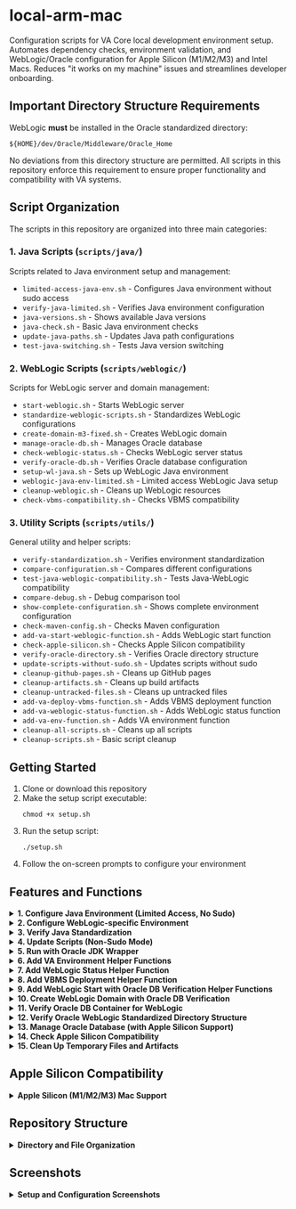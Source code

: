 # local-arm-mac

Configuration scripts for VA Core local development environment setup. Automates dependency checks, environment validation, and WebLogic/Oracle configuration for Apple Silicon (M1/M2/M3) and Intel Macs. Reduces "it works on my machine" issues and streamlines developer onboarding.

## Important Directory Structure Requirements

WebLogic **must** be installed in the Oracle standardized directory:

```
${HOME}/dev/Oracle/Middleware/Oracle_Home
```

No deviations from this directory structure are permitted. All scripts in this repository enforce this requirement to ensure proper functionality and compatibility with VA systems.

## Script Organization

The scripts in this repository are organized into three main categories:

### 1. Java Scripts (`scripts/java/`)

Scripts related to Java environment setup and management:

- `limited-access-java-env.sh` - Configures Java environment without sudo access
- `verify-java-limited.sh` - Verifies Java environment configuration
- `java-versions.sh` - Shows available Java versions
- `java-check.sh` - Basic Java environment checks
- `update-java-paths.sh` - Updates Java path configurations
- `test-java-switching.sh` - Tests Java version switching

### 2. WebLogic Scripts (`scripts/weblogic/`)

Scripts for WebLogic server and domain management:

- `start-weblogic.sh` - Starts WebLogic server
- `standardize-weblogic-scripts.sh` - Standardizes WebLogic configurations
- `create-domain-m3-fixed.sh` - Creates WebLogic domain
- `manage-oracle-db.sh` - Manages Oracle database
- `check-weblogic-status.sh` - Checks WebLogic server status
- `verify-oracle-db.sh` - Verifies Oracle database configuration
- `setup-wl-java.sh` - Sets up WebLogic Java environment
- `weblogic-java-env-limited.sh` - Limited access WebLogic Java setup
- `cleanup-weblogic.sh` - Cleans up WebLogic resources
- `check-vbms-compatibility.sh` - Checks VBMS compatibility

### 3. Utility Scripts (`scripts/utils/`)

General utility and helper scripts:

- `verify-standardization.sh` - Verifies environment standardization
- `compare-configuration.sh` - Compares different configurations
- `test-java-weblogic-compatibility.sh` - Tests Java-WebLogic compatibility
- `compare-debug.sh` - Debug comparison tool
- `show-complete-configuration.sh` - Shows complete environment configuration
- `check-maven-config.sh` - Checks Maven configuration
- `add-va-start-weblogic-function.sh` - Adds WebLogic start function
- `check-apple-silicon.sh` - Checks Apple Silicon compatibility
- `verify-oracle-directory.sh` - Verifies Oracle directory structure
- `update-scripts-without-sudo.sh` - Updates scripts without sudo
- `cleanup-github-pages.sh` - Cleans up GitHub pages
- `cleanup-artifacts.sh` - Cleans up build artifacts
- `cleanup-untracked-files.sh` - Cleans up untracked files
- `add-va-deploy-vbms-function.sh` - Adds VBMS deployment function
- `add-va-weblogic-status-function.sh` - Adds WebLogic status function
- `add-va-env-function.sh` - Adds VA environment function
- `cleanup-all-scripts.sh` - Cleans up all scripts
- `cleanup-scripts.sh` - Basic script cleanup

## Getting Started

1. Clone or download this repository
2. Make the setup script executable:
   ```
   chmod +x setup.sh
   ```
3. Run the setup script:
   ```
   ./setup.sh
   ```
4. Follow the on-screen prompts to configure your environment

## Features and Functions

<details>
<summary><strong>1. Configure Java Environment (Limited Access, No Sudo)</strong></summary>

Configures the Java environment for WebLogic development without requiring sudo access.

**What it does:**

- Creates a Java environment wrapper script
- Sets up environment variables for the Oracle JDK
- Adds necessary entries to your `.zshrc` file
- Ensures the correct Java version is used for WebLogic operations

**Script:** `scripts/java/limited-access-java-env.sh`

**Warning:** This will modify multiple files including .zshrc and create Java wrapper scripts.

</details>

<details>
<summary><strong>2. Configure WebLogic-specific Environment</strong></summary>

Sets up the WebLogic-specific environment settings and helper functions.

**What it does:**

- Creates WebLogic environment configuration files
- Sets up required environment variables for WebLogic
- Adds the `wl_java()` function to your `.zshrc` file
- Enables easy activation of the WebLogic Java environment

**Script:** `scripts/weblogic/setup-wl-java.sh`

**Usage:**
After setup, you can activate the WebLogic environment with:

```bash
wl_java
```

**Warning:** This will modify `.zshrc` and create WebLogic environment files.

</details>

<details>
<summary><strong>3. Verify Java Standardization</strong></summary>

Verifies that the Java environment is correctly standardized for WebLogic development.

**What it does:**

- Checks for the correct Oracle JDK version
- Ensures that environment variables are properly configured
- Validates that Java wrapper scripts are correctly set up
- Verifies that the WebLogic environment can access the Oracle JDK

**Script:** `scripts/utils/verify-standardization.sh`

</details>

<details>
<summary><strong>4. Update Scripts (Non-Sudo Mode)</strong></summary>

Updates scripts without requiring sudo access.

**What it does:**

- Updates various WebLogic and Java configuration scripts
- Applies standardized headers and environment checks
- Updates environment variable handling
- Ensures proper Oracle JDK usage

**Script:** `scripts/utils/update-scripts-without-sudo.sh`

**Warning:** This will update multiple script files in your system.

</details>

<details>
<summary><strong>5. Run with Oracle JDK Wrapper</strong></summary>

Sets up a command wrapper to run arbitrary commands with the Oracle JDK environment.

**What it does:**

- Creates a script at `~/dev/run-with-oracle-jdk.sh`
- Allows running any command with the Oracle JDK environment variables
- Ensures consistent Java environment for WebLogic-related tasks

**Script:** `scripts/java/run-with-oracle-jdk.sh`

**Usage:**

```bash
~/dev/run-with-oracle-jdk.sh [your command]
```

</details>

<details>
<summary><strong>6. Add VA Environment Helper Functions</strong></summary>

Adds the VA Environment helper function to your shell configuration.

**What it does:**

- Adds the `va_env()` function to your `.zshrc` file
- Enables easy activation of the VA Core Development Environment
- Sets up required environment variables for VA development

**Script:** `scripts/utils/add-va-env-function.sh`

**Usage:**
After setup, you can activate the VA environment with:

```bash
va_env
```

</details>

<details>
<summary><strong>7. Add WebLogic Status Helper Function</strong></summary>

Adds a function to check WebLogic server status.

**What it does:**

- Adds the `va_weblogic_status()` function to your `.zshrc` file
- Provides an easy way to check if WebLogic is running
- Shows status information about the WebLogic server and its components

**Script:** `scripts/utils/add-va-weblogic-status-function.sh`

**Usage:**
After setup, you can check WebLogic status with:

```bash
va_weblogic_status
```

</details>

<details>
<summary><strong>8. Add VBMS Deployment Helper Function</strong></summary>

Adds a helper function for deploying VBMS applications.

**What it does:**

- Adds the `va_deploy_vbms()` function to your `.zshrc` file
- Simplifies the process of deploying VBMS applications to WebLogic
- Includes checks for WebLogic status before deployment

**Script:** `scripts/utils/add-va-deploy-vbms-function.sh`

**Usage:**
After setup, you can deploy VBMS applications with:

```bash
va_deploy_vbms
```

</details>

<details>
<summary><strong>9. Add WebLogic Start with Oracle DB Verification Helper Functions</strong></summary>

Adds functions to start WebLogic with Oracle DB verification.

**What it does:**

- Adds the `va_start_weblogic()` and `va_start_oracle_db()` functions to your `.zshrc` file
- Ensures Oracle DB is running before starting WebLogic
- Handles Apple Silicon compatibility automatically
- Includes platform-specific checks and optimizations

**Script:** `scripts/utils/add-va-start-weblogic-function.sh`

**Usage:**
After setup, you can start WebLogic with Oracle DB verification:

```bash
va_start_oracle_db  # Start Oracle DB if needed
va_start_weblogic   # Start WebLogic with verification
```

</details>

<details>
<summary><strong>10. Create WebLogic Domain with Oracle DB Verification</strong></summary>

Creates a WebLogic domain after verifying that Oracle DB is properly configured.

**What it does:**

- Checks if Oracle DB container is running
- Creates a WebLogic domain with the proper configuration
- Ensures the domain is created in the standardized directory
- Sets up required JDBC data sources for the domain

**Script:** `scripts/weblogic/create-domain-m3.sh`

**Note:** This requires WebLogic to be installed in the standardized Oracle directory.

</details>

<details>
<summary><strong>11. Verify Oracle DB Container for WebLogic</strong></summary>

Verifies that the Oracle DB container is properly configured for WebLogic.

**What it does:**

- Checks if Docker/Colima is running
- Verifies the Oracle DB container status
- Displays container port mappings
- Checks WebLogic JDBC configurations for the database connection
- Offers to start the container if it's not running

**Script:** `scripts/weblogic/verify-oracle-db.sh`

</details>

<details>
<summary><strong>12. Verify Oracle WebLogic Standardized Directory Structure</strong></summary>

Verifies that WebLogic is installed in the standardized directory structure.

**What it does:**

- Checks if WebLogic is installed in `${HOME}/dev/Oracle/Middleware/Oracle_Home`
- Validates the domain directory structure
- Ensures all required components are in the correct locations

**Script:** `scripts/utils/verify-oracle-directory.sh`

</details>

<details>
<summary><strong>13. Manage Oracle Database (with Apple Silicon Support)</strong></summary>

Comprehensive interface for managing Oracle Database with specific support for Apple Silicon.

**What it does:**

- Checks Docker/Colima status
- Provides options to download Oracle database images
- Creates, starts, and stops Oracle containers
- Shows database container logs
- Includes special handling for Apple Silicon (M1/M2/M3) Macs
- Sets proper platform flags for container creation on Apple Silicon

**Script:** `scripts/weblogic/manage-oracle-db.sh`

**Features:**

- Automatically detects Apple Silicon and configures Colima
- Uses `--platform linux/amd64` flag for Oracle containers on Apple Silicon
- Manages container lifecycle and shows status information
</details>

<details>
<summary><strong>14. Check Apple Silicon Compatibility</strong></summary>

Checks and sets up Apple Silicon compatibility for Oracle and WebLogic.

**What it does:**

- Detects Apple Silicon architecture
- Verifies Colima installation and configuration
- Checks Docker setup for compatibility
- Validates Rosetta 2 installation
- Verifies Oracle JDK compatibility
- Provides a comprehensive compatibility report with recommendations

**Script:** `scripts/utils/check-apple-silicon.sh`

</details>

<details>
<summary><strong>15. Clean Up Temporary Files and Artifacts</strong></summary>

Helps remove temporary files and artifacts that should not be in the Git repository.

**What it does:**

- Searches for common WebLogic artifact files
- Identifies log files, backup files, and installer artifacts
- Provides options to remove these files
- Cleans up various temporary files that should be ignored by Git

**Script:** `scripts/utils/cleanup-artifacts.sh`

</details>

## Apple Silicon Compatibility

<details>
<summary><strong>Apple Silicon (M1/M2/M3) Mac Support</strong></summary>

This repository includes comprehensive support for running Oracle WebLogic and Oracle Database on Apple Silicon (arm64) Macs:

- **Automatic detection** of Apple Silicon architecture
- **Colima integration** for running Oracle Database containers
- **Environment variables** optimized for M-series chips
- **Helper functions** that work seamlessly across architectures
- **Special handling** of platform-specific Docker commands

For detailed information, see [Apple Silicon Compatibility Guide](docs/apple-silicon-compatibility.md)

**Special considerations for Apple Silicon:**

1. Run the compatibility check script: `./scripts/utils/check-apple-silicon.sh`
2. Install Colima if needed: `brew install colima`
3. Start Colima with proper settings: `colima start -c 4 -m 12 -a x86_64`
4. Use the `manage-oracle-db.sh` script or `va_start_oracle_db()` helper function which handles platform-specific requirements
5. All Oracle database containers will be created with `--platform linux/amd64` flag automatically

> **Note:** If you use Homebrew to install anything created by Oracle, Homebrew will use an open source option to bypass the Oracle account creation process, which is normally very useful, but not here. You need the official Oracle branded JDK.

</details>

## Repository Structure

<details>
<summary><strong>Directory and File Organization</strong></summary>

```
local-arm-mac/
├── scripts/
│   ├── java/         # Java environment configuration scripts
│   ├── weblogic/     # WebLogic-specific configuration scripts
│   └── utils/        # Utility scripts for maintenance and verification
├── docs/             # Documentation files
├── config/           # Configuration templates
├── templates/        # Template files for environment setup
└── setup.sh          # Main setup script (entry point)
```

### Documentation Files

- `docs/java-standardization-docs.md` - Detailed documentation of Java standardization
- `docs/apple-silicon-compatibility.md` - Information about compatibility with Apple Silicon (ARM) Macs

### Helper Functions

The following helper functions are available once you've run the setup script:

- `va_env()` - Activates the VA Core Development Environment
- `va_start_weblogic()` - Starts WebLogic server after verifying Oracle DB container
- `va_start_oracle_db()` - Starts Oracle Database container with Colima support for Apple Silicon
- `va_weblogic_status()` - Checks WebLogic and Oracle database container status
- `va_deploy_vbms()` - Deploys VBMS applications to WebLogic
- `wl_java()` - Activates the WebLogic Java environment

### System Requirements

- macOS on Apple Silicon (M1/M2/M3) Mac or Intel Mac
- Oracle JDK 1.8.0_45 installed at `/Library/Java/JavaVirtualMachines/jdk1.8.0_45.jdk`
- WebLogic Server installation (for WebLogic-related scripts)
</details>

## Screenshots

<details>
<summary><strong>Setup and Configuration Screenshots</strong></summary>

<sub>After initializing setup.sh</sub>

![CleanShot 2025-05-31 at 13 03 56@2x](https://github.com/user-attachments/assets/f0a6e1cd-6201-4ec8-944f-8676f6b476a4)

<sub>After option 1</sub>

![CleanShot 2025-05-31 at 13 04 55@2x](https://github.com/user-attachments/assets/3ea128a7-583c-43d7-bb6a-ca18257db99a)

<sub>After option 2</sub>

![CleanShot 2025-05-31 at 13 05 22@2x](https://github.com/user-attachments/assets/003dc10d-f3a0-4dc0-95e5-11472ae4cb65)

<sub>After option 3</sub>

![CleanShot 2025-05-31 at 13 06 05@2x](https://github.com/user-attachments/assets/0b4b49f5-8905-498e-9eb0-649d82fd1927)

<sub>After option 4</sub>

![CleanShot 2025-05-31 at 13 06 42@2x](https://github.com/user-attachments/assets/459b29ec-7b8d-4816-80b5-8a675f960b90)

<sub>Utility script added to .zshrc `wl_java`</sub>

![CleanShot 2025-05-31 at 16 37 13@2x](https://github.com/user-attachments/assets/2ed4dcb0-f276-4e26-8b11-a0cda08da52d)

<sub>`./verify-java-limited.sh`</sub>

![CleanShot 2025-05-31 at 17 02 24@2x](https://github.com/user-attachments/assets/e1d5cb9a-b377-457b-ad2e-70dfdec304b5)

</details>
